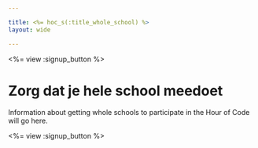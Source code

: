 ```yaml
---

title: <%= hoc_s(:title_whole_school) %>
layout: wide

---
```


<%= view :signup_button %>

# Zorg dat je hele school meedoet

Information about getting whole schools to participate in the Hour of Code will go here.

<%= view :signup_button %>
